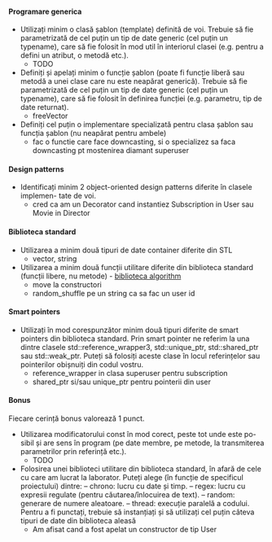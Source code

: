 #### Programare generica

- Utilizați minim o clasă șablon (template) definită de voi. Trebuie să fie
parametrizată de cel puțin un tip de date generic (cel puțin un typename),
care să fie folosit în mod util în interiorul clasei (e.g. pentru a defini un
atribut, o metodă etc.).
  - TODO
- Definiți și apelați minim o funcție șablon (poate fi funcție liberă sau metodă
a unei clase care nu este neapărat generică). Trebuie să fie parametrizată de
cel puțin un tip de date generic (cel puțin un typename), care să fie folosit
în definirea funcției (e.g. parametru, tip de date returnat).
  - freeVector
- Definiți cel puțin o implementare specializată pentru clasa șablon sau
funcția șablon (nu neapărat pentru ambele)
  - fac o functie care face downcasting, si o specializez sa faca downcasting pt mostenirea diamant superuser

#### Design patterns
- Identificați minim 2 object-oriented design patterns diferite în clasele implemen-
tate de voi.
  - cred ca am un Decorator cand instantiez Subscription in User sau Movie in Director
  
#### Biblioteca standard 
- Utilizarea a minim două tipuri de date container diferite din STL
  - vector, string
- Utilizarea a minim două funcții utilitare diferite din biblioteca standard
(funcții libere, nu metode) - [biblioteca algorithm](https://cplusplus.com/reference/algorithm/)
  - move la constructori
  - random_shuffle pe un string ca sa fac un user id

#### Smart pointers
- Utilizați în mod corespunzător minim două tipuri diferite de smart pointers din
biblioteca standard.
Prin smart pointer ne referim la una dintre clasele std::reference_wrapper3,
std::unique_ptr, std::shared_ptr sau std::weak_ptr.
Puteți să folosiți aceste clase în locul referințelor sau pointerilor obișnuiți din codul
vostru.
  - reference_wrapper in clasa superuser pentru subscription
  - shared_ptr si/sau unique_ptr pentru pointerii din user

#### Bonus
Fiecare cerință bonus valorează 1 punct.
- Utilizarea modificatorului const în mod corect, peste tot unde este po-
sibil și are sens în program (pe date membre, pe metode, la transmiterea
parametrilor prin referință etc.).
  - TODO  
- Folosirea unei biblioteci utilitare din biblioteca standard, în afară de cele cu
care am lucrat la laborator. Puteți alege (în funcție de specificul proiectului)
dintre:
    – chrono: lucru cu date și timp.
    – regex: lucru cu expresii regulate (pentru căutarea/înlocuirea de text).
    – random: generare de numere aleatoare.
    – thread: execuție paralelă a codului.
Pentru a fi punctați, trebuie să instanțiați și să utilizați cel puțin câteva tipuri
de date din biblioteca aleasă
  - Am afisat cand a fost apelat un constructor de tip User
